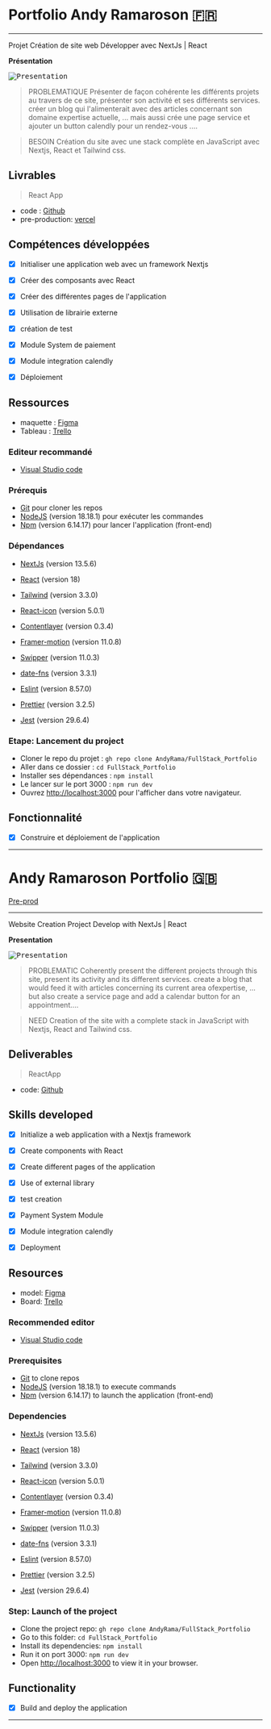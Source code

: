 # Portfolio Andy Ramaroson 🇫🇷

<!-- [Pre-prod](https://portfolio-eta-three-93.vercel.app/) <br/>  -->
<!-- [Production](https://andyramaroson.com//) -->

------------------------------------------------

Projet Création de site web Développer avec NextJs | React  

**Présentation**

<kbd>![Presentation](./home-portfolio.png)</kbd>

> PROBLEMATIQUE
Présenter de façon cohérente les différents projets au travers de ce site, présenter son activité et ses différents services.
créer un blog qui l'alimenterait avec des articles concernant son domaine expertise actuelle, ...
mais aussi crée une page service et ajouter un button calendly pour un rendez-vous ....

> BESOIN
Création du site avec une stack complète en JavaScript avec Nextjs, React et Tailwind css.

## Livrables

> React App
- code           : [Github](https://github.com/AndyRama/FullStack_Portfolio)
- pre-production: [vercel](https://portfolio-eta-three-93.vercel.app/)
<!-- - production     : [vercel](https://andyramaroson.com/) -->

## Compétences développées

- [x] Initialiser une application web avec un framework Nextjs
- [x] Créer des composants avec React 
- [x] Créer des différentes pages de l'application 
- [x] Utilisation de librairie externe 
- [x] création de test 
- [x] Module System de paiement
- [x] Module integration calendly
- [x] Déploiement


## Ressources

- maquette       : [Figma](https%3A%2F%2Fwww.figma.com%2Fdesign%2F9VjWT92jDvr5zQaWRCk7Og%2Flemurian-agency%3Fnode-id%3D0-1%26t%3DecE4rtV9gFFqf0Jc-1)
- Tableau        : [Trello](https://trello.com)


### Editeur recommandé

* [Visual Studio code](https://code.visualstudio.com/)

### Prérequis

* [Git](https://git-scm.com/) pour cloner les repos
* [NodeJS](https://nodejs.org/fr/) (version 18.18.1) pour exécuter les commandes
* [Npm](https://www.npmjs.com/) (version 6.14.17) pour lancer l'application (front-end)

### Dépendances

* [NextJs](https://nextjs.org/) (version 13.5.6)
* [React](https://legacy.reactjs.org/) (version 18)

* [Tailwind](https://www.npmjs.com/package/prop-types) (version 3.3.0)

* [React-icon](https://www.npmjs.com/package/react-icons) (version 5.0.1)
* [Contentlayer](https://www.npmjs.com/package/contentlayer) (version 0.3.4)
* [Framer-motion](https://www.npmjs.com/package/framer-motion) (version 11.0.8)
* [Swipper](https://www.npmjs.com/package/swiper/v/11.0.3) (version 11.0.3)
* [date-fns](https://www.npmjs.com/package/date-fns) (version 3.3.1)

* [Eslint](https://www.npmjs.com/package/eslint) (version 8.57.0)
* [Prettier](https://www.npmjs.com/package/prettier) (version 3.2.5)

* [Jest](https://www.npmjs.com/package/jest/v/29.6.4) (version 29.6.4)

### Etape: Lancement du project

- Cloner le repo du projet : `gh repo clone AndyRama/FullStack_Portfolio`
- Aller dans ce dossier : `cd FullStack_Portfolio `
- Installer ses dépendances : `npm install`
- Le lancer sur le port 3000 : `npm run dev`
- Ouvrez [http://localhost:3000](http://localhost:3000) pour l'afficher dans votre navigateur.

## Fonctionnalité

- [x] Construire et déploiement de l'application

---------------------------

# Andy Ramaroson Portfolio 🇬🇧

[Pre-prod](https://portfolio-eta-three-93.vercel.app/) <br/>
<!-- [Production](https://andyramaroson.com//) -->

------------------------------------------------

Website Creation Project Develop with NextJs | React

**Presentation**

<kbd>![Presentation](./home-portfolio.png)</kbd>

> PROBLEMATIC
Coherently present the different projects through this site, present its activity and its different services.
create a blog that would feed it with articles concerning its current area of ​​expertise, ...
but also create a service page and add a calendar button for an appointment....

> NEED
Creation of the site with a complete stack in JavaScript with Nextjs, React and Tailwind css.

## Deliverables

> ReactApp
- code: [Github](https://github.com/AndyRama/FullStack_Portfolio)
<!-- - pre-production: [vercel](https://portfolio-eta-three-93.vercel.app/) -->
<!-- - production: [vercel](https://andyramaroson.com/) -->

## Skills developed

- [x] Initialize a web application with a Nextjs framework
- [x] Create components with React
- [x] Create different pages of the application
- [x] Use of external library
- [x] test creation
- [x] Payment System Module
- [x] Module integration calendly
- [x] Deployment


## Resources

- model: [Figma](https%3A%2F%2Fwww.figma.com%2Fdesign%2F9VjWT92jDvr5zQaWRCk7Og%2Flemurian-agency%3Fnode-id%3D0-1%26t%3DecE4rtV9gFFqf0Jc-1)
- Board: [Trello](https://trello.com)


### Recommended editor

* [Visual Studio code](https://code.visualstudio.com/)

### Prerequisites

* [Git](https://git-scm.com/) to clone repos
* [NodeJS](https://nodejs.org/fr/) (version 18.18.1) to execute commands
* [Npm](https://www.npmjs.com/) (version 6.14.17) to launch the application (front-end)

### Dependencies

* [NextJs](https://nextjs.org/) (version 13.5.6)
* [React](https://legacy.reactjs.org/) (version 18)

* [Tailwind](https://www.npmjs.com/package/prop-types) (version 3.3.0)

* [React-icon](https://www.npmjs.com/package/react-icons) (version 5.0.1)
* [Contentlayer](https://www.npmjs.com/package/contentlayer) (version 0.3.4)
* [Framer-motion](https://www.npmjs.com/package/framer-motion) (version 11.0.8)
* [Swipper](https://www.npmjs.com/package/swiper/v/11.0.3) (version 11.0.3)
* [date-fns](https://www.npmjs.com/package/date-fns) (version 3.3.1)

* [Eslint](https://www.npmjs.com/package/eslint) (version 8.57.0)
* [Prettier](https://www.npmjs.com/package/prettier) (version 3.2.5)

* [Jest](https://www.npmjs.com/package/jest/v/29.6.4) (version 29.6.4)

### Step: Launch of the project

- Clone the project repo: `gh repo clone AndyRama/FullStack_Portfolio`
- Go to this folder: `cd FullStack_Portfolio`
- Install its dependencies: `npm install`
- Run it on port 3000: `npm run dev`
- Open [http://localhost:3000](http://localhost:3000) to view it in your browser.

## Functionality

- [x] Build and deploy the application

---------------------------